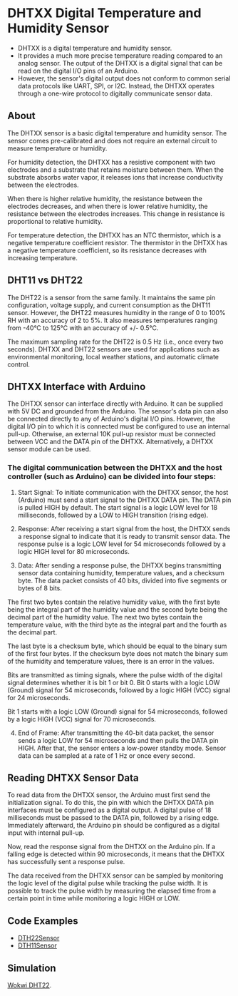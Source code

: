 # DHTXX Digital Temperature and Humidity Sensor

- DHTXX is a digital temperature and humidity sensor.
- It provides a much more precise temperature reading compared to an analog sensor. The output of the DHTXX is a digital signal that can be read on the digital I/O pins of an Arduino.
- However, the sensor's digital output does not conform to common serial data protocols like UART, SPI, or I2C. Instead, the DHTXX operates through a one-wire protocol to digitally communicate sensor data.

## About

The DHTXX sensor is a basic digital temperature and humidity sensor. The sensor comes pre-calibrated and does not require an external circuit to measure temperature or humidity.

For humidity detection, the DHTXX has a resistive component with two electrodes and a substrate that retains moisture between them. When the substrate absorbs water vapor, it releases ions that increase conductivity between the electrodes.

When there is higher relative humidity, the resistance between the electrodes decreases, and when there is lower relative humidity, the resistance between the electrodes increases. This change in resistance is proportional to relative humidity.

For temperature detection, the DHTXX has an NTC thermistor, which is a negative temperature coefficient resistor. The thermistor in the DHTXX has a negative temperature coefficient, so its resistance decreases with increasing temperature.

## DHT11 vs DHT22

The DHT22 is a sensor from the same family. It maintains the same pin configuration, voltage supply, and current consumption as the DHT11 sensor. However, the DHT22 measures humidity in the range of 0 to 100% RH with an accuracy of 2 to 5%. It also measures temperatures ranging from -40°C to 125°C with an accuracy of +/- 0.5°C.

The maximum sampling rate for the DHT22 is 0.5 Hz (i.e., once every two seconds). DHTXX and DHT22 sensors are used for applications such as environmental monitoring, local weather stations, and automatic climate control.

## DHTXX Interface with Arduino

The DHTXX sensor can interface directly with Arduino. It can be supplied with 5V DC and grounded from the Arduino. The sensor's data pin can also be connected directly to any of Arduino's digital I/O pins. However, the digital I/O pin to which it is connected must be configured to use an internal pull-up. Otherwise, an external 10K pull-up resistor must be connected between VCC and the DATA pin of the DHTXX. Alternatively, a DHTXX sensor module can be used.

### The digital communication between the DHTXX and the host controller (such as Arduino) can be divided into four steps:

1. Start Signal: To initiate communication with the DHTXX sensor, the host (Arduino) must send a start signal to the DHTXX DATA pin. The DATA pin is pulled HIGH by default. The start signal is a logic LOW level for 18 milliseconds, followed by a LOW to HIGH transition (rising edge).

2. Response: After receiving a start signal from the host, the DHTXX sends a response signal to indicate that it is ready to transmit sensor data. The response pulse is a logic LOW level for 54 microseconds followed by a logic HIGH level for 80 microseconds.

3. Data: After sending a response pulse, the DHTXX begins transmitting sensor data containing humidity, temperature values, and a checksum byte. The data packet consists of 40 bits, divided into five segments or bytes of 8 bits.

The first two bytes contain the relative humidity value, with the first byte being the integral part of the humidity value and the second byte being the decimal part of the humidity value. The next two bytes contain the temperature value, with the third byte as the integral part and the fourth as the decimal part.

The last byte is a checksum byte, which should be equal to the binary sum of the first four bytes. If the checksum byte does not match the binary sum of the humidity and temperature values, there is an error in the values.

Bits are transmitted as timing signals, where the pulse width of the digital signal determines whether it is bit 1 or bit 0. Bit 0 starts with a logic LOW (Ground) signal for 54 microseconds, followed by a logic HIGH (VCC) signal for 24 microseconds.

Bit 1 starts with a logic LOW (Ground) signal for 54 microseconds, followed by a logic HIGH (VCC) signal for 70 microseconds.

4. End of Frame: After transmitting the 40-bit data packet, the sensor sends a logic LOW for 54 microseconds and then pulls the DATA pin HIGH. After that, the sensor enters a low-power standby mode. Sensor data can be sampled at a rate of 1 Hz or once every second.

## Reading DHTXX Sensor Data

To read data from the DHTXX sensor, the Arduino must first send the initialization signal. To do this, the pin with which the DHTXX DATA pin interfaces must be configured as a digital output. A digital pulse of 18 milliseconds must be passed to the DATA pin, followed by a rising edge. Immediately afterward, the Arduino pin should be configured as a digital input with internal pull-up.

Now, read the response signal from the DHTXX on the Arduino pin. If a falling edge is detected within 90 microseconds, it means that the DHTXX has successfully sent a response pulse.

The data received from the DHTXX sensor can be sampled by monitoring the logic level of the digital pulse while tracking the pulse width. It is possible to track the pulse width by measuring the elapsed time from a certain point in time while monitoring a logic HIGH or LOW.

## Code Examples

- [DTH22Sensor](DHT22Sensor.ino)
- [DTH11Sensor](DHT11SensorRAW.ino)

## Simulation

[Wokwi DHT22](https://wokwi.com/projects/377600286695312385).